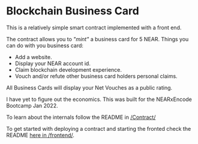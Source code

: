 # Blockchain Business Card

This is a relatively simple smart contract implemented with a front end.

The contract allows you to _"mint"_ a business card for 5 NEAR.
Things you can do with you business card:

- Add a website.
- Display your NEAR account id.
- Claim blockchain development experience.
- Vouch and/or refute other business card holders personal claims.

All Business Cards will display your Net Vouches as a public rating.

I have yet to figure out the economics. This was built for the NEARxEncode Bootcamp Jan 2022.

To learn about the internals follow the README in [/Contract/](Contract/README.md)

To get started with deploying a contract and starting the fronted check the README [here in /frontend/](frontend/README.md).
